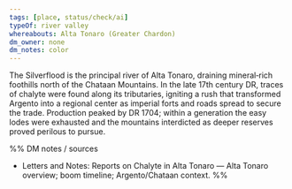 ```yaml
---
tags: [place, status/check/ai]
typeOf: river valley
whereabouts: Alta Tonaro (Greater Chardon)
dm_owner: none
dm_notes: color
---
```


The Silverflood is the principal river of Alta Tonaro, draining mineral‑rich foothills north of the Chataan Mountains. In the late 17th century DR, traces of chalyte were found along its tributaries, igniting a rush that transformed Argento into a regional center as imperial forts and roads spread to secure the trade. Production peaked by DR 1704; within a generation the easy lodes were exhausted and the mountains interdicted as deeper reserves proved perilous to pursue.

%%
DM notes / sources
- Letters and Notes: Reports on Chalyte in Alta Tonaro — Alta Tonaro overview; boom timeline; Argento/Chataan context.
%%
